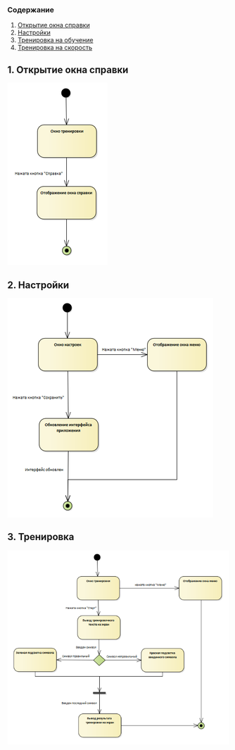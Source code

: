 ### Содержание
1. [Открытие окна справки](#1) <br>
2. [Настройки](#2) <br>
3. [Тренировка на обучение](#3)<br>
4. [Тренировка на скорость](#3)<br>

## 1. Открытие окна справки <a name="1"></a>
![Окно справки](https://github.com/Anatoliy030501/Keyboard-Trainer/blob/main/Diagrams/State/Reference.png) <br/>

## 2. Настройки <a name="2"></a>
![Настройки](https://github.com/Anatoliy030501/Keyboard-Trainer/blob/main/Diagrams/State/Settings.png) <br/>

## 3. Тренировка <a name="3"></a>
![Обучение](https://github.com/Anatoliy030501/Keyboard-Trainer/blob/main/Diagrams/State/Training.png) <br/>
